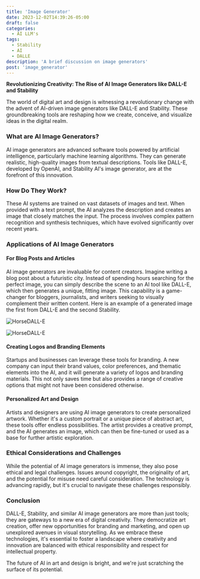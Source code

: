 ```yaml
---
title: 'Image Generator'
date: 2023-12-02T14:39:26-05:00
draft: false
categories:
  - AI LLM's
tags:
  - Stability
  - AI
  - DALLE
description: 'A brief discussion on image generators'
post: 'image_generator'
---
```


**Revolutionizing Creativity: The Rise of AI Image Generators like DALL-E and Stability**

The world of digital art and design is witnessing a revolutionary change with the advent of AI-driven image generators like DALL-E and Stability. These groundbreaking tools are reshaping how we create, conceive, and visualize ideas in the digital realm.

### What are AI Image Generators?

AI image generators are advanced software tools powered by artificial intelligence, particularly machine learning algorithms. They can generate realistic, high-quality images from textual descriptions. Tools like DALL-E, developed by OpenAI, and Stability AI's image generator, are at the forefront of this innovation.

### How Do They Work?

These AI systems are trained on vast datasets of images and text. When provided with a text prompt, the AI analyzes the description and creates an image that closely matches the input. The process involves complex pattern recognition and synthesis techniques, which have evolved significantly over recent years.

### Applications of AI Image Generators

#### For Blog Posts and Articles

AI image generators are invaluable for content creators. Imagine writing a blog post about a futuristic city. Instead of spending hours searching for the perfect image, you can simply describe the scene to an AI tool like DALL-E, which then generates a unique, fitting image. This capability is a game-changer for bloggers, journalists, and writers seeking to visually complement their written content. Here is an example of a generated image the first from DALL-E and the second Stability.

![HorseDALL-E](/image/horse.png)

![HorseDALL-E](/image/horse1.png)

#### Creating Logos and Branding Elements

Startups and businesses can leverage these tools for branding. A new company can input their brand values, color preferences, and thematic elements into the AI, and it will generate a variety of logos and branding materials. This not only saves time but also provides a range of creative options that might not have been considered otherwise.

#### Personalized Art and Design

Artists and designers are using AI image generators to create personalized artwork. Whether it's a custom portrait or a unique piece of abstract art, these tools offer endless possibilities. The artist provides a creative prompt, and the AI generates an image, which can then be fine-tuned or used as a base for further artistic exploration.

### Ethical Considerations and Challenges

While the potential of AI image generators is immense, they also pose ethical and legal challenges. Issues around copyright, the originality of art, and the potential for misuse need careful consideration. The technology is advancing rapidly, but it's crucial to navigate these challenges responsibly.

### Conclusion

DALL-E, Stability, and similar AI image generators are more than just tools; they are gateways to a new era of digital creativity. They democratize art creation, offer new opportunities for branding and marketing, and open up unexplored avenues in visual storytelling. As we embrace these technologies, it's essential to foster a landscape where creativity and innovation are balanced with ethical responsibility and respect for intellectual property.

The future of AI in art and design is bright, and we're just scratching the surface of its potential.
